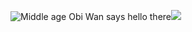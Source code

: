![Middle age Obi Wan says hello there](https://media.giphy.com/media/Nx0rz3jtxtEre/giphy.gif)![](https://github-readme-stats.vercel.app/api?username=chartgerink&theme=graywhite)
